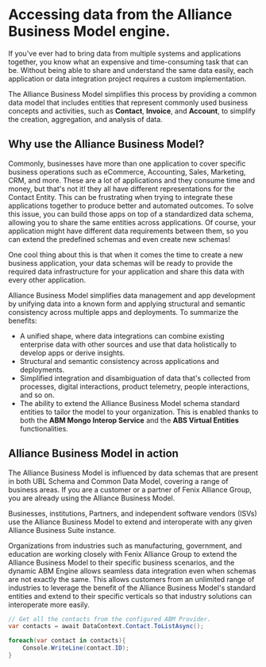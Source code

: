 # Accessing data from the Alliance Business Model engine.
If you've ever had to bring data from multiple systems and applications together, you know what an expensive and time-consuming task that can be. Without being able to share and understand the same data easily, each application or data integration project requires a custom implementation.

The Alliance Business Model simplifies this process by providing a common data model that includes entities that represent commonly used business concepts and activities, such as **Contact**, **Invoice**, and **Account**, to simplify the creation, aggregation, and analysis of data.

## Why use the Alliance Business Model?

Commonly, businesses have more than one application to cover specific business operations such as eCommerce, Accounting, Sales, Marketing, CRM, and more. These are a lot of applications and they consume time and money, but that's not it! they all have different representations for the Contact Entity. This can be frustrating when trying to integrate these applications together to produce better and automated outcomes. To solve this issue, you can build those apps on top of a standardized data schema, allowing you to share the same entities across applications. Of course, your application might have different data requirements between them, so you can extend the predefined schemas and even create new schemas!

One cool thing about this is that when it comes the time to create a new business application, your data schemas will be ready to provide the required data infrastructure for your application and share this data with every other application.

Alliance Business Model simplifies data management and app development by unifying data into a known form and applying structural and semantic consistency across multiple apps and deployments. To summarize the benefits:

- A unified shape, where data integrations can combine existing enterprise data with other sources and use that data holistically to develop apps or derive insights.
- Structural and semantic consistency across applications and deployments.
- Simplified integration and disambiguation of data that's collected from processes, digital interactions, product telemetry, people interactions, and so on.
- The ability to extend the Alliance Business Model schema standard entities to tailor the model to your organization. This is enabled thanks to both the **ABM Mongo Interop Service** and the **ABS Virtual Entities** functionalities.

## Alliance Business Model in action
The Alliance Business Model is influenced by data schemas that are present in both UBL Schema and Common Data Model, covering a range of business areas. If you are a customer or a partner of Fenix Alliance Group, you are already using the Alliance Business Model.

Businesses, institutions, Partners, and independent software vendors (ISVs) use the Alliance Business Model to extend and interoperate with any given Alliance Business Suite instance.

Organizations from industries such as manufacturing, government, and education are working closely with Fenix Alliance Group to extend the Alliance Business Model to their specific business scenarios, and the dynamic ABM Engine allows seamless data integration even when schemas are not exactly the same.  This allows customers from an unlimited range of industries to leverage the benefit of the Alliance Business Model's standard entities and extend to their specific verticals so that industry solutions can interoperate more easily.

```csharp
// Get all the contacts from the configured ABM Provider.
var contacts = await DataContext.Contact.ToListAsync();

foreach(var contact in contacts){
    Console.WriteLine(contact.ID);
}
```